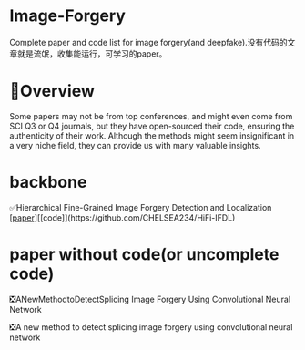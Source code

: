 # Image-Forgery
Complete paper and code list for image forgery(and deepfake).没有代码的文章就是流氓，收集能运行，可学习的paper。
# :pencil:Overview
Some papers may not be from top conferences, and might even come from SCI Q3 or Q4 journals, but they have open-sourced their code, ensuring the authenticity of their work. Although the methods might seem insignificant in a very niche field, they can provide us with many valuable insights.
# backbone
:white_check_mark:Hierarchical Fine-Grained Image Forgery Detection and Localization   [[paper]]([https://github.com/solution3tl/Image-Forgery/blob/main/backbone/Hierarchical%20Fine-Grained%20Image%20Forgery%20Detection%20and%20Localization.pdf](https://github.com/solution3tl/Image-Forgery/blob/main/Both%20image%20editing%20and%20CNNs/Hierarchical%20Fine-Grained%20Image%20Forgery%20Detection%20and%20Localization.pdf))[[code]](https://github.com/CHELSEA234/HiFi-IFDL)
# paper without code(or uncomplete code)
:negative_squared_cross_mark:ANewMethodtoDetectSplicing Image Forgery Using
 Convolutional Neural Network
 
:negative_squared_cross_mark:A new method to detect splicing image forgery using convolutional neural network
